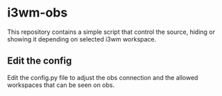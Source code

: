 # i3wm-obs

This repository contains a simple script that control the source, hiding or showing it depending on selected i3wm workspace.


## Edit the config

Edit the config.py file to adjust the obs connection and the allowed workspaces that can be seen on obs.


